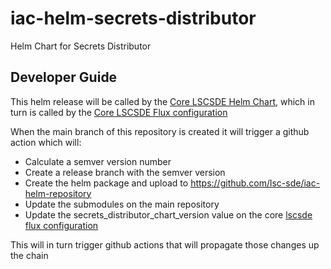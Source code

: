 # iac-helm-secrets-distributor
Helm Chart for Secrets Distributor


## Developer Guide
This helm release will be called by the [Core LSCSDE Helm Chart](../../helm/lscsde-flux/), which in turn is called by the [Core LSCSDE Flux configuration](../../flux/lscsde/)

When the main branch of this repository is created it will trigger a github action which will:
* Calculate a semver version number
* Create a release branch with the semver version
* Create the helm package and upload to https://github.com/lsc-sde/iac-helm-repository
* Update the submodules on the main repository
* Update the secrets_distributor_chart_version value on the core [lscsde flux configuration](../../flux/lscsde)

This will in turn trigger github actions that will propagate those changes up the chain